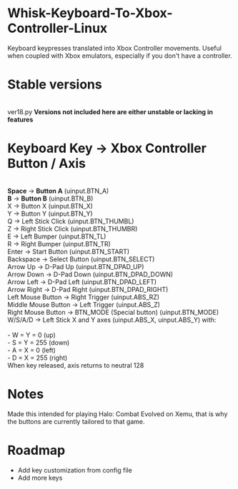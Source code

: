 # Whisk-Keyboard-To-Xbox-Controller-Linux
Keyboard keypresses translated into Xbox Controller movements. Useful when coupled with Xbox emulators, especially if you don't have a controller.

# Stable versions
<br>ver18.py
**Versions not included here are either unstable or lacking in features**

# Keyboard Key -> Xbox Controller Button / Axis
<br>**Space**	-> **Button A** (uinput.BTN_A)
<br>**B**	-> **Button B** (uinput.BTN_B)
<br>X	-> Button X (uinput.BTN_X)
<br>Y	-> Button Y (uinput.BTN_Y)
<br>Q	-> Left Stick Click (uinput.BTN_THUMBL)
<br>Z	-> Right Stick Click (uinput.BTN_THUMBR)
<br>E	-> Left Bumper (uinput.BTN_TL)
<br>R	-> Right Bumper (uinput.BTN_TR)
<br>Enter	-> Start Button (uinput.BTN_START)
<br>Backspace	-> Select Button (uinput.BTN_SELECT)
<br>Arrow Up -> D-Pad Up (uinput.BTN_DPAD_UP)
<br>Arrow Down	-> D-Pad Down (uinput.BTN_DPAD_DOWN)
<br>Arrow Left	-> D-Pad Left (uinput.BTN_DPAD_LEFT)
<br>Arrow Right	-> D-Pad Right (uinput.BTN_DPAD_RIGHT)
<br>Left Mouse Button	-> Right Trigger (uinput.ABS_RZ)
<br>Middle Mouse Button	-> Left Trigger (uinput.ABS_Z)
<br>Right Mouse Button -> BTN_MODE (Special button) (uinput.BTN_MODE)
<br>W/S/A/D	-> Left Stick X and Y axes (uinput.ABS_X, uinput.ABS_Y) with:                        
<br>                        - W = Y = 0 (up)
<br>                        - S = Y = 255 (down)
<br>                        - A = X = 0 (left)
<br>                        - D = X = 255 (right)
<br>                        When key released, axis returns to neutral 128

# Notes
Made this intended for playing Halo: Combat Evolved on Xemu, that is why the buttons are currently tailored to that game.

# Roadmap
* Add key customization from config file
* Add more keys


